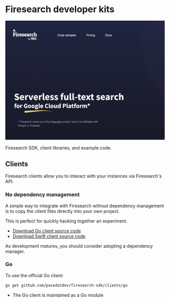 # Firesearch developer kits

[![Firesearch is a serverless full text search solution](firesearch-overview.jpg)](https://firesearch.dev/)

Firesearch SDK, client libraries, and example code.

## Clients

Firesearch clients allow you to interact with your instances
via Firesearch's API.

### No dependency management

A simple way to integrate with Firesearch without dependency management
is to copy the client files directly into your own project.

This is perfect for quickly hacking together an experiment.

* [Download Go client source code](./clients/go/firesearch.gen.go)
* [Download Swift client source code](./clients/swift/Firesearch.gen.swift)

As development matures, you should consider adopting a dependency manager.

### Go

To use the official Go client:

```bash
go get github.com/pacedotdev/firesearch-sdk/clients/go
```

* The Go client is maintained as a Go module
